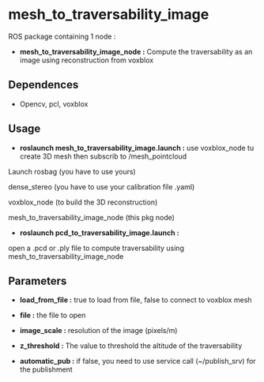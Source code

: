 # mesh_to_traversability_image #
ROS package containing 1 node :

*  **mesh_to_traversability_image_node :**  Compute the traversability as an image using reconstruction from voxblox

## Dependences ##

* Opencv, pcl, voxblox

## Usage ##

* **roslaunch mesh_to_traversability_image.launch :** use voxblox_node tu create 3D mesh then subscrib to /mesh_pointcloud

Launch rosbag (you have to use yours) 

dense_stereo (you have to use your calibration file .yaml)

voxblox_node (to build the 3D reconstruction)

mesh_to_traversability_image_node (this pkg node)

* **roslaunch pcd_to_traversability_image.launch :** 

open a .pcd or .ply file to compute traversability using mesh_to_traversability_image_node

## Parameters ##

* **load_from_file :** true to load from file, false to connect to voxblox mesh

* **file :** the file to open

* **image_scale :** resolution of the image (pixels/m)

* **z_threshold :** The value to threshold the altitude of the traversability

* **automatic_pub :** if false, you need to use service call (~/publish_srv) for the publishment

